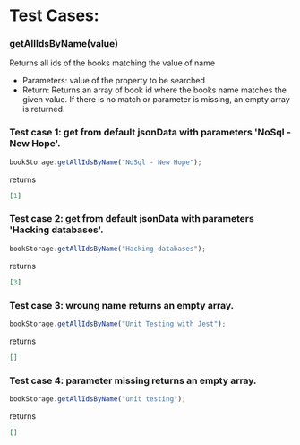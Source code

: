 # Test Cases:

### **getAllIdsByName(value)**

Returns all ids of the books matching the value of name

- Parameters: value of the property to be searched
- Return: Returns an array of book id where the books name matches the given value. If there is no match or parameter is missing, an empty array is returned.

### Test case 1: get from default jsonData with parameters 'NoSql - New Hope'.

```js
bookStorage.getAllIdsByName("NoSql - New Hope");
```

returns

```json
[1]
```

### Test case 2: get from default jsonData with parameters 'Hacking databases'.

```js
bookStorage.getAllIdsByName("Hacking databases");
```

returns

```json
[3]
```

### Test case 3: wroung name returns an empty array.

```js
bookStorage.getAllIdsByName("Unit Testing with Jest");
```

returns

```json
[]
```

### Test case 4: parameter missing returns an empty array.

```js
bookStorage.getAllIdsByName("unit testing");
```

returns

```json
[]
```
